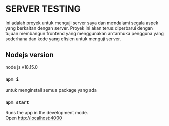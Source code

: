 # SERVER TESTING

Ini adalah proyek untuk menguji server saya dan mendalami segala aspek yang berkaitan dengan server. Proyek ini akan terus diperbarui dengan tujuan membangun frontend yang
menggunakan antarmuka pengguna yang sederhana dan kode yang efisien untuk menguji server.

## Nodejs version
 node js v18.15.0

### `npm i`
untuk menginstall semua package yang ada

### `npm start`

Runs the app in the development mode.\
Open [http://localhost:4000](http://localhost:4000)
